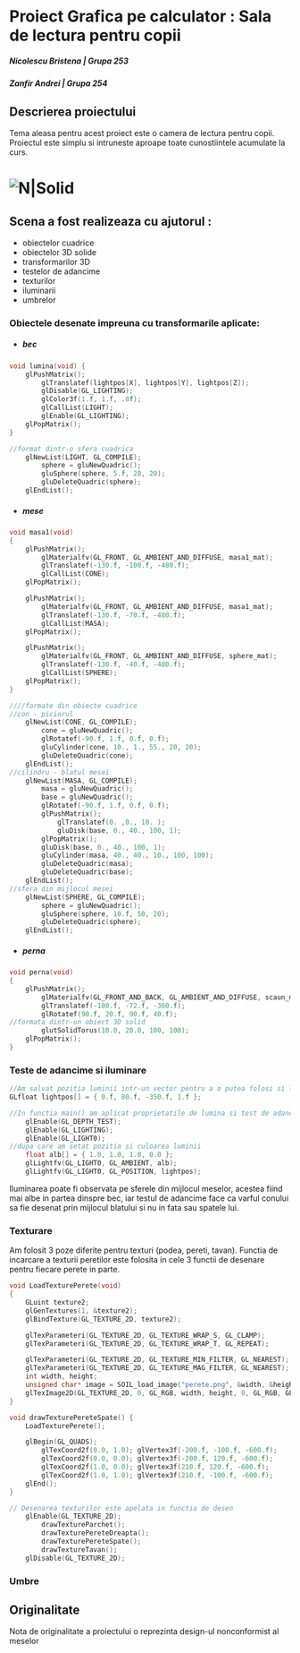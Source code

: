 # Proiect Grafica pe calculator : Sala de lectura pentru copii
##### Nicolescu Bristena | Grupa 253
##### Zanfir Andrei | Grupa 254
##
##
##
## Descrierea proiectului
Tema aleasa pentru acest proiect este o camera de lectura pentru copii.
Proiectul este simplu si intruneste aproape toate cunostiintele acumulate la curs.
# ![N|Solid](https://lh5.googleusercontent.com/mmCFqvFSKCRcAeyBQJ03921OjN-GQ8XTExFaCEoYLYa12hgo0c6oG6rqPVbSnETtJHiGaJZYxNCrZFe6ZHv7=w642-h682-rw)


## Scena a fost realizeaza cu ajutorul :
- obiectelor cuadrice
- obiectelor 3D solide
- transformarilor 3D
- testelor de adancime
- texturilor
- iluminarii
- umbrelor
### Obiectele desenate impreuna cu transformarile aplicate:
- ##### bec
```C++
void lumina(void) {
	glPushMatrix();
    	glTranslatef(lightpos[X], lightpos[Y], lightpos[Z]);
    	glDisable(GL_LIGHTING);
    	glColor3f(1.f, 1.f, .8f);
    	glCallList(LIGHT);
    	glEnable(GL_LIGHTING);
	glPopMatrix();
}

//format dintr-o sfera cuadrica
    glNewList(LIGHT, GL_COMPILE);
    	sphere = gluNewQuadric();
    	gluSphere(sphere, 5.f, 20, 20);
    	gluDeleteQuadric(sphere);
    glEndList();
```
- ##### mese
```C++
void masa1(void)
{
	glPushMatrix();
    	glMaterialfv(GL_FRONT, GL_AMBIENT_AND_DIFFUSE, masa1_mat);
    	glTranslatef(-130.f, -100.f, -480.f);
    	glCallList(CONE);
	glPopMatrix();

	glPushMatrix();
    	glMaterialfv(GL_FRONT, GL_AMBIENT_AND_DIFFUSE, masa1_mat);
    	glTranslatef(-130.f, -70.f, -480.f);
    	glCallList(MASA);
	glPopMatrix();

	glPushMatrix();
    	glMaterialfv(GL_FRONT, GL_AMBIENT_AND_DIFFUSE, sphere_mat);
    	glTranslatef(-130.f, -40.f, -480.f);
    	glCallList(SPHERE);
	glPopMatrix();
}

////formate din obiecte cuadrice
//con - piciorul
    glNewList(CONE, GL_COMPILE);
    	cone = gluNewQuadric();
    	glRotatef(-90.f, 1.f, 0.f, 0.f);
    	gluCylinder(cone, 10., 1., 55., 20, 20);
    	gluDeleteQuadric(cone);
	glEndList();
//cilindru - blatul mesei
	glNewList(MASA, GL_COMPILE);
    	masa = gluNewQuadric();
    	base = gluNewQuadric();
    	glRotatef(-90.f, 1.f, 0.f, 0.f);
    	glPushMatrix();
        	glTranslatef(0. ,0., 10. );
        	gluDisk(base, 0., 40., 100, 1);
    	glPopMatrix();
    	gluDisk(base, 0., 40., 100, 1);
    	gluCylinder(masa, 40., 40., 10., 100, 100);
    	gluDeleteQuadric(masa);
    	gluDeleteQuadric(base);
	glEndList();
//sfera din mijlocul mesei
	glNewList(SPHERE, GL_COMPILE);
    	sphere = gluNewQuadric();
    	gluSphere(sphere, 10.f, 50, 20);
    	gluDeleteQuadric(sphere);
	glEndList();
```
- ##### perna
```C++
void perna(void)
{
	glPushMatrix();
    	glMaterialfv(GL_FRONT_AND_BACK, GL_AMBIENT_AND_DIFFUSE, scaun_mat);
    	glTranslatef(-180.f, -72.f, -360.f);
    	glRotatef(90.f, 20.f, 90.f, 40.f);
//formata dintr-un obiect 3D solid
	    glutSolidTorus(10.0, 20.0, 100, 100);
	glPopMatrix();
}
```

### Teste de adancime si iluminare
```C++
//Am salvat pozitia luminii intr-un vector pentru a o putea folosi si la desenarea becului
GLfloat lightpos[] = { 0.f, 80.f, -350.f, 1.f };

//In functia main() am aplicat proprietatile de lumina si test de adancime
	glEnable(GL_DEPTH_TEST);
	glEnable(GL_LIGHTING);
	glEnable(GL_LIGHT0);
//dupa care am setat pozitia si culoarea luminii
	float alb[] = { 1.0, 1.0, 1.0, 0.0 };
	glLightfv(GL_LIGHT0, GL_AMBIENT, alb);
	glLightfv(GL_LIGHT0, GL_POSITION, lightpos);
```
 Iluminarea poate fi observata pe sferele din mijlocul meselor, acestea fiind mai albe in partea dinspre bec, iar testul de adancime face ca varful conului sa fie desenat prin mijlocul blatului si nu in fata sau spatele lui.

### Texturare
Am folosit 3 poze diferite pentru texturi (podea, pereti, tavan). Functia de incarcare a texturii peretilor este folosita in cele 3 functii de desenare pentru fiecare perete in parte.
```c++
void LoadTexturePerete(void)
{
	GLuint texture2;
	glGenTextures(1, &texture2);
	glBindTexture(GL_TEXTURE_2D, texture2);

	glTexParameteri(GL_TEXTURE_2D, GL_TEXTURE_WRAP_S, GL_CLAMP);
	glTexParameteri(GL_TEXTURE_2D, GL_TEXTURE_WRAP_T, GL_REPEAT);

	glTexParameteri(GL_TEXTURE_2D, GL_TEXTURE_MIN_FILTER, GL_NEAREST);
	glTexParameteri(GL_TEXTURE_2D, GL_TEXTURE_MAG_FILTER, GL_NEAREST);
	int width, height;
	unsigned char* image = SOIL_load_image("perete.png", &width, &height, 0, SOIL_LOAD_RGB);
	glTexImage2D(GL_TEXTURE_2D, 0, GL_RGB, width, height, 0, GL_RGB, GL_UNSIGNED_BYTE, image);
}

void drawTexturePereteSpate() {
	LoadTexturePerete();

	glBegin(GL_QUADS);
		glTexCoord2f(0.0, 1.0); glVertex3f(-200.f, -100.f, -600.f);
		glTexCoord2f(0.0, 0.0); glVertex3f(-200.f, 120.f, -600.f);
		glTexCoord2f(1.0, 0.0); glVertex3f(210.f, 120.f, -600.f);
		glTexCoord2f(1.0, 1.0); glVertex3f(210.f, -100.f, -600.f);
	glEnd();
}

// Desenarea texturilor este apelata in functia de desen
	glEnable(GL_TEXTURE_2D);
		drawTextureParchet();
		drawTexturePereteDreapta();
		drawTexturePereteSpate();
		drawTextureTavan();
	glDisable(GL_TEXTURE_2D);
```
### Umbre



## Originalitate
Nota de originalitate a proiectului o reprezinta design-ul nonconformist al meselor

